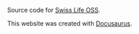 Source code for [Swiss Life OSS](https://swisslife-oss.github.io/).

This website was created with [Docusaurus](https://docusaurus.io/).
